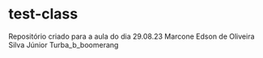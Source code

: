 # test-class
Repositório criado para a aula do dia 29.08.23
Marcone Edson de Oliveira Silva Júnior
Turba_b_boomerang
